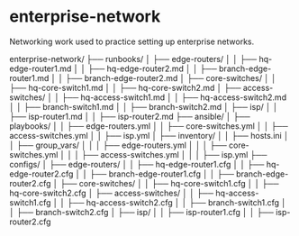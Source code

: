 # enterprise-network
Networking work used to practice setting up enterprise networks. 

enterprise-network/
├── runbooks/
│   ├── edge-routers/
│   │   ├── hq-edge-router1.md
│   │   ├── hq-edge-router2.md
│   │   ├── branch-edge-router1.md
│   │   ├── branch-edge-router2.md
│   ├── core-switches/
│   │   ├── hq-core-switch1.md
│   │   ├── hq-core-switch2.md
│   ├── access-switches/
│   │   ├── hq-access-switch1.md
│   │   ├── hq-access-switch2.md
│   │   ├── branch-switch1.md
│   │   ├── branch-switch2.md
│   ├── isp/
│   │   ├── isp-router1.md
│   │   ├── isp-router2.md
├── ansible/
│   ├── playbooks/
│   │   ├── edge-routers.yml
│   │   ├── core-switches.yml
│   │   ├── access-switches.yml
│   │   ├── isp.yml
│   ├── inventory/
│   │   ├── hosts.ini
│   │   ├── group_vars/
│   │   │   ├── edge-routers.yml
│   │   │   ├── core-switches.yml
│   │   │   ├── access-switches.yml
│   │   │   ├── isp.yml
├── configs/
│   ├── edge-routers/
│   │   ├── hq-edge-router1.cfg
│   │   ├── hq-edge-router2.cfg
│   │   ├── branch-edge-router1.cfg
│   │   ├── branch-edge-router2.cfg
│   ├── core-switches/
│   │   ├── hq-core-switch1.cfg
│   │   ├── hq-core-switch2.cfg
│   ├── access-switches/
│   │   ├── hq-access-switch1.cfg
│   │   ├── hq-access-switch2.cfg
│   │   ├── branch-switch1.cfg
│   │   ├── branch-switch2.cfg
│   ├── isp/
│   │   ├── isp-router1.cfg
│   │   ├── isp-router2.cfg
